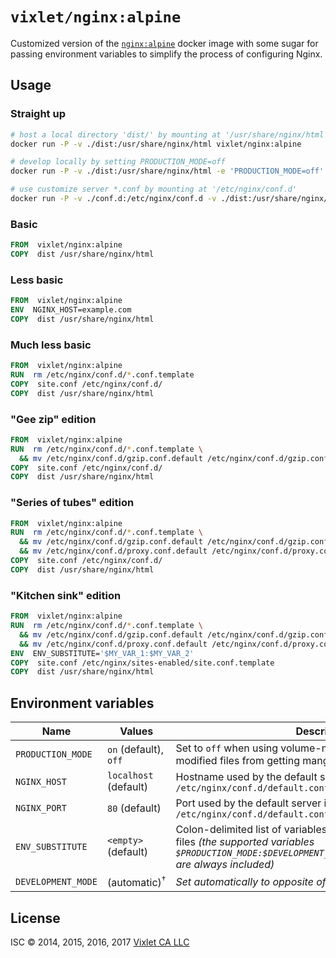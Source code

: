 # `vixlet/nginx:alpine`

Customized version of the [`nginx:alpine`](https://github.com/docker-library/docs/tree/master/nginx) docker image with some sugar for passing environment variables to simplify the process of configuring Nginx.

## Usage

### Straight up
```sh
# host a local directory 'dist/' by mounting at '/usr/share/nginx/html'
docker run -P -v ./dist:/usr/share/nginx/html vixlet/nginx:alpine

# develop locally by setting PRODUCTION_MODE=off
docker run -P -v ./dist:/usr/share/nginx/html -e 'PRODUCTION_MODE=off' vixlet/nginx:alpine

# use customize server *.conf by mounting at '/etc/nginx/conf.d'
docker run -P -v ./conf.d:/etc/nginx/conf.d -v ./dist:/usr/share/nginx/html vixlet/nginx:alpine
```

### Basic
```dockerfile
FROM  vixlet/nginx:alpine
COPY  dist /usr/share/nginx/html
```

### Less basic
```dockerfile
FROM  vixlet/nginx:alpine
ENV  NGINX_HOST=example.com
COPY  dist /usr/share/nginx/html
```

### Much less basic
```dockerfile
FROM  vixlet/nginx:alpine
RUN  rm /etc/nginx/conf.d/*.conf.template
COPY  site.conf /etc/nginx/conf.d/
COPY  dist /usr/share/nginx/html
```

### "Gee zip" edition
```dockerfile
FROM  vixlet/nginx:alpine
RUN  rm /etc/nginx/conf.d/*.conf.template \
  && mv /etc/nginx/conf.d/gzip.conf.default /etc/nginx/conf.d/gzip.conf
COPY  site.conf /etc/nginx/conf.d/
COPY  dist /usr/share/nginx/html
```

### "Series of tubes" edition
```dockerfile
FROM  vixlet/nginx:alpine
RUN  rm /etc/nginx/conf.d/*.conf.template \
  && mv /etc/nginx/conf.d/gzip.conf.default /etc/nginx/conf.d/gzip.conf \
  && mv /etc/nginx/conf.d/proxy.conf.default /etc/nginx/conf.d/proxy.conf
COPY  site.conf /etc/nginx/conf.d/
COPY  dist /usr/share/nginx/html
```

### "Kitchen sink" edition
```dockerfile
FROM  vixlet/nginx:alpine
RUN  rm /etc/nginx/conf.d/*.conf.template \
  && mv /etc/nginx/conf.d/gzip.conf.default /etc/nginx/conf.d/gzip.conf \
  && mv /etc/nginx/conf.d/proxy.conf.default /etc/nginx/conf.d/proxy.conf
ENV  ENV_SUBSTITUTE='$MY_VAR_1:$MY_VAR_2'
COPY  site.conf /etc/nginx/sites-enabled/site.conf.template
COPY  dist /usr/share/nginx/html
```

## Environment variables
| Name | Values | Description |
| ---- | ------ | ----------- |
| `PRODUCTION_MODE` | `on` (default), `off` | Set to `off` when using volume-mounted directories to prevent modified files from getting mangled by **sendfile**! |
| `NGINX_HOST` | `localhost` (default) | Hostname used by the default server in `/etc/nginx/conf.d/default.conf` |
| `NGINX_PORT` | `80` (default) | Port used by the default server in `/etc/nginx/conf.d/default.conf` |
| `ENV_SUBSTITUTE` | `<empty>` (default) | Colon-delimited list of variables to replace in `*.conf.template` files *(the supported variables `$PRODUCTION_MODE:$DEVELOPMENT_MODE:$NGINX_HOST:$NGINX_PORT` are always included)* |
| `DEVELOPMENT_MODE` | (automatic)<sup>†</sup> | *Set automatically to opposite of `PRODUCTION_MODE`* |

## License
ISC © 2014, 2015, 2016, 2017 [Vixlet CA LLC](http://www.vixlet.com/)
